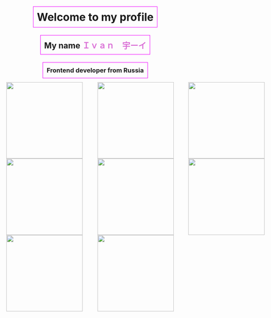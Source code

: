 <div align="center" style="display: flex; flex-direction: column;">
    <h1 style="display: inline; margin: 10 auto; padding: 1vw; border: 0.02em solid rgb(238, 0, 255);">Welcome to my profile</h1>
    <h2 style="display: inline; margin: 10 auto; padding: 1vw; border: 0.02em solid rgb(238, 0, 255);">My name <a style="color: orchid">Ｉｖａｎ　宇ーイ</a></h2>
    <h3 style="display: inline; margin: 10 auto; padding: 1vw; border: 0.02em solid rgb(238, 0, 255);">Frontend developer from Russia</h3>
    <div style="display: flex; border: 0;" class="frontend-stack-images" style="border: 0;">
        <img src="https://cdn.jsdelivr.net/npm/simple-icons@v13/icons/html5.svg" style="margin: auto 2vw auto; height: 5vh; width: auto;" />
        <img src="https://cdn.jsdelivr.net/npm/simple-icons@v13/icons/css3.svg" style="margin: auto 2vw auto; height: 5vh; width: auto;" />
        <img src="https://cdn.jsdelivr.net/npm/simple-icons@v13/icons/javascript.svg" style="margin: auto 2vw auto; height: 5vh; width: auto;" />
        <img src="https://cdn.jsdelivr.net/npm/simple-icons@v13/icons/react.svg" style="margin: auto 2vw auto; height: 5vh; width: auto;" />
    </div>
    <div style="display: flex; border: 0;" class="backend-stack-images">
        <img src="https://cdn.jsdelivr.net/npm/simple-icons@v13/icons/python.svg" style="margin: auto 2vw auto; height: 5vh; width: auto;" />
        <img src="https://cdn.jsdelivr.net/npm/simple-icons@v13/icons/django.svg" style="margin: auto 2vw auto; height: 5vh; width: auto;" />
        <img src="https://cdn.jsdelivr.net/npm/simple-icons@v13/icons/postgresql.svg" style="margin: auto 2vw auto; height: 5vh; width: auto;" />
        <img src="https://cdn.jsdelivr.net/npm/simple-icons@v13/icons/mysql.svg" style="margin: auto 2vw auto; height: 5vh; width: auto;" />
    </div>
    <div style="display: flex; border: 0;" class="other-stack-images">
        <img src="https://cdn.jsdelivr.net/npm/simple-icons@v13/icons/github.svg" style="margin: auto 2vw auto; height: 5vh; width: auto;" />
        <img src="https://cdn.jsdelivr.net/npm/simple-icons@v13/icons/unity.svg" style="margin: auto 2vw auto; height: 5vh; width: auto;" />
    </div>
</div>
